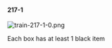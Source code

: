 #### 217-1
![train-217-1-0.png](https://github.com/lil-lab/nlvr/raw/master/nlvr/train/images/76/train-217-1-0.png "train-217-1-0.png")

Each box has at least 1 black item